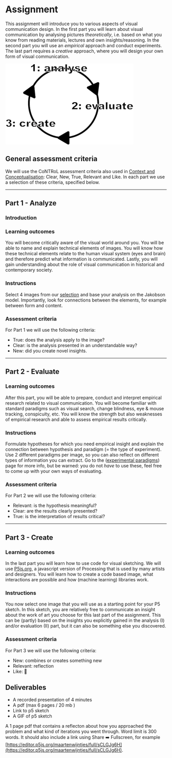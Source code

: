 # Assignment

<!--
### Resources
You can use the reader (VCD) and our lectures as resource material. We will explain all the basics of perception and design. If you need more resources I recommend Visual Thinking for Design (perception & design) and Ways of Seeing (meaning).  
-->

This assignment will introduce you to various aspects of visual communication design. In the first part you will learn about visual communication by analysing pictures *theoretically*, i.e. based on what you know from reading materials, lectures and own insights/reasoning. In the second part you will use an *empirical* approach and conduct experiments. The last part requires a *creative* approach, where you will design your own form of visual communication.


![alt text](images/cycle.png "Research cycle")



<!--Before starting the assignment, you will choose 6 images from our <a href="{{site.baseurl}}/selection2021">selection</a>. We carefully curated a set of interesting works that fit the course' context well. You will start with 6 images in the first part part 1, 2 for second part and 1 for the last part:
-->



<!--![](images/overviewSelectionProcedure.png)
-->


## General assessment criteria
We will use the CoNTRoL assessment criteria also used in [Context and Conceptualisation](https://studiegids.tudelft.nl/a101_displayCourse.do?course_id=36962): Clear, New, True, Relevant and Like. In each part we use a selection of these criteria, specified below.



* * *
## Part 1 - Analyze

### Introduction


<!--You can analyse a picture in a million different ways, so we need some kind of framework. We believe the Jakobson model is well suited to address  important elements of visual communication. This model consists of 6 elements that serve as a framework to start your thinking about visual communication.




* **Sender** Who is the sender? Is the sender also the creator? What is the intention behind the message?
* **Receiver** Who will be reached by the message? How is the message interpreted? How does the message affect the receivers' state of mind?
* **Context** What is the historical and social context? But also: what is the physical context, a museum, on the street, in a cave. And a bit meta: what is the form-context?
* **Contact** What physical medium is used? Is it real or a facsimile? What network established contact between the sender and receiver?
* **Code** What visual style is used to convey the message? What are the building blocks of the image? What are the conventions used?
* **Message** What can be seen in the image, what objects, persons, relations, narratives are present?

When doing the analysis, don't worry about...

* to which elements something belongs. It is either of interest (to you) or it's not, but it does not matter whether it belongs to 'code' or 'message'.
* following the list like a questionnaire. You can do it as a start, but then start connecting dots & removing irrelevant info.

but do worry about...

* follow up your observation with questions and reasoning, generalize, discuss implications etc. For example, when you find that the work was not made/produced by the artist: how would that affect your own appreciation, and that of the public? And are there other examples of outsourcing production? Is it happening today? In which areas? Would it be allowed to let another student 'produce' your assignment like an artwork, or is that fraud?
* enjoy developing original thoughts. Off course you can search for info but let that be a start, not the finish. Don't worry whether your original thoughts are maybe already known somewhere. It is really about the process that you can experience creating insights.

-->




<!--Gombrich (1972) distinguishes between the *expressive*, *arousing* and *descriptive* function of images. In ‘A Primer of Visual Literacy’ (1973) Donis A. Dondis breaks down the expression and reception of visual messages on three levels of information retrieval: representation, abstraction and symbolism. All of  these levels “are interconnected and overlapping, but can be sufficiently distinguished from each other so that they can be analysed both as to their value as potential tactics for message-making and their quality in the process of seeing.” Furthermore, during the lectures and in the book we discussed the perceptual (what?), technical (how?) and contextual ingredients (when, where and why?) of visual communication. Taken together, we have a list of visual communication elements:

* Expressive: What was the intention of the artist/designer?
* Arousing: Who is it made for and how is it received?
* Descriptive: What information is transmitted?
* Representationally: What can be seen and recognised?
* Abstractly: Which more direct, emotional, and primitive message-making means are used?
* Symbolically: Which coded symbol system can be deciphered?
* Perceptual: What ingredients, such as color, texture and space are used?
* Technical: What media are used, how is it made?
* Contextual: What is the historical, social (economical) and cultural context?

Take notice that this list is *interconnected, overlapping and incomplete*. UPDATE, we made a [google doc](https://docs.google.com/document/d/1DXR6YJvkKFGXYpCBWHJ_l7DvIVPb6xvPAWK_nSsrElE/edit?usp=sharing) where we changed the order of the elements a bit, and gave some example questions that could be answered.
-->


### Learning outcomes
You will become critically aware of the visual world around you. You will be able to name and explain technical elements of images. You will know how these technical elements relate to the human visual system (eyes and brain) and therefore predict what information is communicated. Lastly, you will gain understanding about the role of visual communication in historical and contemporary society.  

### Instructions

Select 4 images from our <a href="{{site.baseurl}}/selection2021">selection</a> and base your analysis on the Jakobson model. Importantly, look for connections between the elements, for example between form and content.


<!--
**First** you will analyse these elements individually. You do not have to discuss all 9 elements for each image, only when they are relevant. But try to at least discuss each element at least once.

**Second**, you will synthesize the analysis by discussing connections between any of the elements. You are free in choosing which combinations.
-->
<!--You are free to choose 6 images from the selection we made for you. We suggest to base your selection on:
* your personal interest
* affords different types of analysis
* seem potentially interesting for Part 2 (empirically evaluation)-->


<!--### Deliverables
Use one A4 for each image with a maximum of 250 words. Illustrations can support your argumentation. The A4 pages should be bundled in 1 pdf file. Please make sure that this file does not exceed 20Mb. You can use ‘reduced filesize’ options in Adobe, for example. <!--The purpose here is twofold: 1) my hard disk is limited and 2) some of you need to gain awareness of file size management 🤔, it will look unprofessional if you would send out a 200Mb portfolio, for example. -->



### Assessment criteria
For Part 1 we will use the following criteria:
* True: does the analysis apply to the image?
* Clear: is the analysis presented in an understandable way?
* New: did you create novel insights.

<!--PDATE: The Rubric
![alt text](images/Rubrics1.png "Rubric Part 1")
-->


<!--### Rubric
![alt text](images/Rubrics1.png "Rubric Part 1")-->

<!--
### Dates
- Draft: 20-mar-2020
- Video feedback: 23-mar-2020
- Final: 30-mar-2020
-->

* * *
## Part 2 - Evaluate

### Learning outcomes
After this part, you will be able to prepare, conduct and interpret empirical research related to visual communication. You will become familiar with standard paradigms such as visual search, change blindness, eye & mouse tracking, conspicuity, etc. You will know the strength but also weaknesses of empirical research and able to assess empirical results critically.

### Instructions
Formulate hypotheses for which you need empirical insight and explain the connection between hypothesis and paradigm (= the type of experiment). Use 2 different paradigms per image, so you can also reflect on different types of information you can extract. Go to the (<a href="{{site.baseurl}}/paradigms">experimental paradigms</a>) page for more info, but be warned: you do not _have_ to use these, feel free to come up with your own ways of evaluating.



### Assessment criteria
For Part 2 we will use the following criteria:
* Relevant: is the hypothesis meaningful?
* Clear: are the results clearly presented?
* True: is the interpretation of results critical?

<!--UPDATE: The Rubric
![alt text](images/rubrics2.png "Rubric Part 2")
-->

<!--
### Dates
- Draft: 1-apr-2020
- Video feedback: 30-mar-2020
- Final: 15-apr-2020
-->

* * *
## Part 3 - Create

### Learning outcomes
In the last part you will learn how to use code for visual sketching. We will use [P5js.org](https://P5js.org), a javascript version of Processing that is used by many artists and designers. You will learn how to create a code based image, what interactions are possible and how (machine learning) libraries work.

### Instructions
You now select one image that you will use as a starting point for your P5 sketch. In this sketch, you are relatively free to communicate an insight about the work of art you choose for this last part of the assignment. This can be (partly) based on the insights you explicitly gained in the analysis (I) and/or evaluation (II) part, but it can also be something else you discovered.  

### Assessment criteria
For Part 3 we will use the following criteria:
* New: combines or creates something new
* Relevant: reflection
* Like: 🙂

<!--UPDATE: The Rubric
![alt text](images/rubrics3.png "Rubric Part 3" )
-->

## Deliverables

* A recorded presentation of 4 minutes
* A pdf (max 6 pages / 20 mb )
* Link to p5 sketch
* A GIF of p5 sketch




A 1 page pdf that contains a reflecton about how you approached the problem and what kind of iterations you went through. Word limit is 300 words. It should also include a link using Share ➡️ Fullscreen, for example [https://editor.p5js.org/maartenwijntjes/full/sCLGJg6H](https://editor.p5js.org/maartenwijntjes/full/sCLGJg6H).
